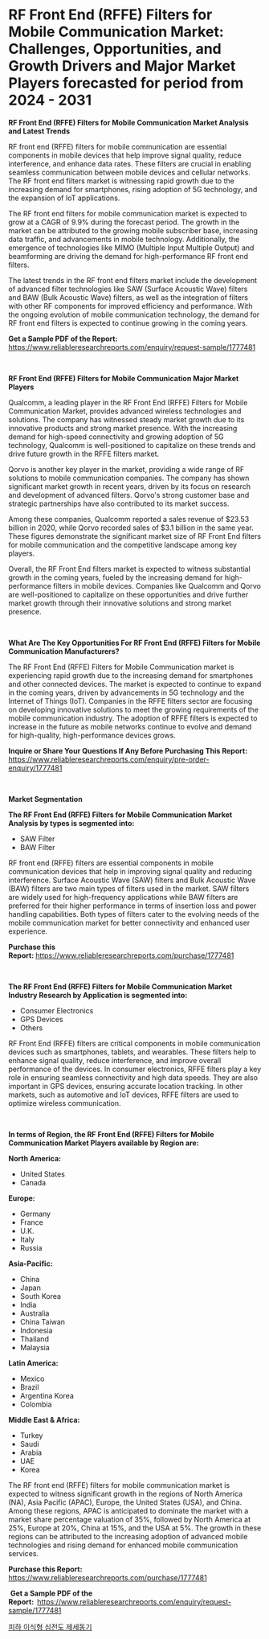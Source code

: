 <p><h1>RF Front End (RFFE) Filters for Mobile Communication Market: Challenges, Opportunities, and Growth Drivers and Major Market Players forecasted for period from 2024 - 2031</h1></p><p><strong>RF Front End (RFFE) Filters for Mobile Communication Market Analysis and Latest Trends</strong></p>
<p><p>RF front end (RFFE) filters for mobile communication are essential components in mobile devices that help improve signal quality, reduce interference, and enhance data rates. These filters are crucial in enabling seamless communication between mobile devices and cellular networks. The RF front end filters market is witnessing rapid growth due to the increasing demand for smartphones, rising adoption of 5G technology, and the expansion of IoT applications.</p><p>The RF front end filters for mobile communication market is expected to grow at a CAGR of 9.9% during the forecast period. The growth in the market can be attributed to the growing mobile subscriber base, increasing data traffic, and advancements in mobile technology. Additionally, the emergence of technologies like MIMO (Multiple Input Multiple Output) and beamforming are driving the demand for high-performance RF front end filters.</p><p>The latest trends in the RF front end filters market include the development of advanced filter technologies like SAW (Surface Acoustic Wave) filters and BAW (Bulk Acoustic Wave) filters, as well as the integration of filters with other RF components for improved efficiency and performance. With the ongoing evolution of mobile communication technology, the demand for RF front end filters is expected to continue growing in the coming years.</p></p>
<p><strong>Get a Sample PDF of the Report:&nbsp;</strong> <a href="https://www.reliableresearchreports.com/enquiry/request-sample/1777481">https://www.reliableresearchreports.com/enquiry/request-sample/1777481</a></p>
<p>&nbsp;</p>
<p><strong>RF Front End (RFFE) Filters for Mobile Communication Major Market Players</strong></p>
<p><p>Qualcomm, a leading player in the RF Front End (RFFE) Filters for Mobile Communication Market, provides advanced wireless technologies and solutions. The company has witnessed steady market growth due to its innovative products and strong market presence. With the increasing demand for high-speed connectivity and growing adoption of 5G technology, Qualcomm is well-positioned to capitalize on these trends and drive future growth in the RFFE filters market.</p><p>Qorvo is another key player in the market, providing a wide range of RF solutions to mobile communication companies. The company has shown significant market growth in recent years, driven by its focus on research and development of advanced filters. Qorvo's strong customer base and strategic partnerships have also contributed to its market success.</p><p>Among these companies, Qualcomm reported a sales revenue of $23.53 billion in 2020, while Qorvo recorded sales of $3.1 billion in the same year. These figures demonstrate the significant market size of RF Front End filters for mobile communication and the competitive landscape among key players.</p><p>Overall, the RF Front End filters market is expected to witness substantial growth in the coming years, fueled by the increasing demand for high-performance filters in mobile devices. Companies like Qualcomm and Qorvo are well-positioned to capitalize on these opportunities and drive further market growth through their innovative solutions and strong market presence.</p></p>
<p>&nbsp;</p>
<p><strong>What Are The Key Opportunities For RF Front End (RFFE) Filters for Mobile Communication Manufacturers?</strong></p>
<p><p>The RF Front End (RFFE) Filters for Mobile Communication market is experiencing rapid growth due to the increasing demand for smartphones and other connected devices. The market is expected to continue to expand in the coming years, driven by advancements in 5G technology and the Internet of Things (IoT). Companies in the RFFE filters sector are focusing on developing innovative solutions to meet the growing requirements of the mobile communication industry. The adoption of RFFE filters is expected to increase in the future as mobile networks continue to evolve and demand for high-quality, high-performance devices grows.</p></p>
<p><strong>Inquire or Share Your Questions If Any Before Purchasing This Report:</strong> <a href="https://www.reliableresearchreports.com/enquiry/pre-order-enquiry/1777481">https://www.reliableresearchreports.com/enquiry/pre-order-enquiry/1777481</a></p>
<p>&nbsp;</p>
<p><strong>Market Segmentation</strong></p>
<p><strong>The RF Front End (RFFE) Filters for Mobile Communication Market Analysis by types is segmented into:</strong></p>
<p><ul><li>SAW Filter</li><li>BAW Filter</li></ul></p>
<p><p>RF front end (RFFE) filters are essential components in mobile communication devices that help in improving signal quality and reducing interference. Surface Acoustic Wave (SAW) filters and Bulk Acoustic Wave (BAW) filters are two main types of filters used in the market. SAW filters are widely used for high-frequency applications while BAW filters are preferred for their higher performance in terms of insertion loss and power handling capabilities. Both types of filters cater to the evolving needs of the mobile communication market for better connectivity and enhanced user experience.</p></p>
<p><strong>Purchase this Report:&nbsp;</strong><a href="https://www.reliableresearchreports.com/purchase/1777481">https://www.reliableresearchreports.com/purchase/1777481</a></p>
<p>&nbsp;</p>
<p><strong>The RF Front End (RFFE) Filters for Mobile Communication Market Industry Research by Application is segmented into:</strong></p>
<p><ul><li>Consumer Electronics</li><li>GPS Devices</li><li>Others</li></ul></p>
<p><p>RF Front End (RFFE) filters are critical components in mobile communication devices such as smartphones, tablets, and wearables. These filters help to enhance signal quality, reduce interference, and improve overall performance of the devices. In consumer electronics, RFFE filters play a key role in ensuring seamless connectivity and high data speeds. They are also important in GPS devices, ensuring accurate location tracking. In other markets, such as automotive and IoT devices, RFFE filters are used to optimize wireless communication.</p></p>
<p>&nbsp;</p>
<p><strong>In terms of Region, the RF Front End (RFFE) Filters for Mobile Communication Market Players available by Region are:</strong></p>
<p>
    <p> <strong> North America: </strong>
        <ul>
            <li>United States</li>
            <li>Canada</li>
        </ul>
        </p> 
    <p> <strong> Europe: </strong>
        <ul>
            <li>Germany</li>
            <li>France</li>
            <li>U.K.</li>
            <li>Italy</li>
            <li>Russia</li>
        </ul>
        </p> 
    <p> <strong> Asia-Pacific: </strong>
        <ul>
            <li>China</li>
            <li>Japan</li>
            <li>South Korea</li>
            <li>India</li>
            <li>Australia</li>
            <li>China Taiwan</li>
            <li>Indonesia</li>
            <li>Thailand</li>
            <li>Malaysia</li>
        </ul>
        </p> 
    <p> <strong> Latin America: </strong>
        <ul>
            <li>Mexico</li>
            <li>Brazil</li>
            <li>Argentina Korea</li>
            <li>Colombia</li>
        </ul>
        </p> 
    <p> <strong> Middle East & Africa: </strong>
        <ul>
            <li>Turkey</li>
            <li>Saudi</li>
            <li>Arabia</li>
            <li>UAE</li>
            <li>Korea</li>
        </ul>
    </p>
    </p>
<p><p>The RF front end (RFFE) filters for mobile communication market is expected to witness significant growth in the regions of North America (NA), Asia Pacific (APAC), Europe, the United States (USA), and China. Among these regions, APAC is anticipated to dominate the market with a market share percentage valuation of 35%, followed by North America at 25%, Europe at 20%, China at 15%, and the USA at 5%. The growth in these regions can be attributed to the increasing adoption of advanced mobile technologies and rising demand for enhanced mobile communication services.</p></p>
<p><strong>Purchase this Report: </strong><a href="https://www.reliableresearchreports.com/purchase/1777481">https://www.reliableresearchreports.com/purchase/1777481</a></p>
<p>&nbsp;<strong>Get a Sample PDF of the Report:&nbsp;&nbsp;</strong><a href="https://www.reliableresearchreports.com/enquiry/request-sample/1777481">https://www.reliableresearchreports.com/enquiry/request-sample/1777481</a></p>
<p><strong></strong></p>
<p><p><a href="https://medium.com/@crumbles67678/%ED%94%BC%ED%95%98-%EC%8B%AC%EC%9E%A5%EB%B0%A9%EB%B9%88%EC%A0%9C%EB%B6%88%EA%B7%9C%EC%B9%99%EC%84%B8%EA%B2%80%EC%82%AC-%EC%8B%9C%EC%9E%A5%EC%97%90-%EB%8C%80%ED%95%9C-%EC%97%B0%EA%B5%AC-%EB%B3%B4%EA%B3%A0%EC%84%9C-%EA%B7%B8-%EC%97%AD%EC%82%AC-%EB%B0%8F-2024%EB%85%84%EB%B6%80%ED%84%B0-2031%EB%85%84%EA%B9%8C%EC%A7%80%EC%9D%98-%EC%98%88%EC%B8%A1-ad6f03f31198">피하 이식형 심전도 제세동기</a></p></p>